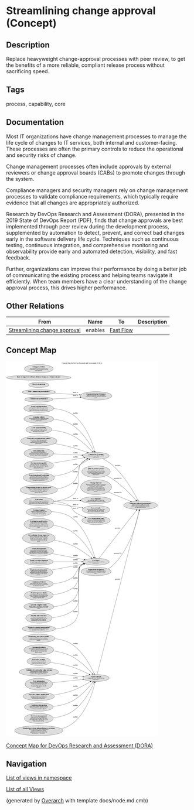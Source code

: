 
# Streamlining change approval (Concept)
## Description
Replace heavyweight change-approval processes with peer review, to get the benefits of a more reliable, compliant release process without sacrificing speed.


## Tags
process, capability, core

## Documentation
Most IT organizations have change management processes to manage the life cycle of changes to IT services, both internal and customer-facing. These processes are often the primary controls to reduce the operational and security risks of change.

Change management processes often include approvals by external reviewers or change approval boards (CABs) to promote changes through the system.

Compliance managers and security managers rely on change management processes to validate compliance requirements, which typically require evidence that all changes are appropriately authorized.

Research by DevOps Research and Assessment (DORA), presented in the 2019 State of DevOps Report (PDF), finds that change approvals are best implemented through peer review during the development process, supplemented by automation to detect, prevent, and correct bad changes early in the software delivery life cycle. Techniques such as continuous testing, continuous integration, and comprehensive monitoring and observability provide early and automated detection, visibility, and fast feedback.

Further, organizations can improve their performance by doing a better job of communicating the existing process and helping teams navigate it efficiently. When team members have a clear understanding of the change approval process, this drives higher performance.
## Other Relations
| From | Name | To | Description |
|---|---|---|---|
| [Streamlining change approval](../../software-development/dora/streamlining-change-approval.md) | enables | [Fast Flow](../../software-development/dora/fast-flow.md) |  |

## Concept Map
![Concept Map for DevOps Research and Assessment (DORA)](../../software-development/dora/concept-view.png)

[Concept Map for DevOps Research and Assessment (DORA)](../../software-development/dora/concept-view.md)


## Navigation
[List of views in namespace](./views-in-namespace.md)

[List of all Views](../../views.md)


(generated by [Overarch](https://github.com/soulspace-org/overarch) with template docs/node.md.cmb)
